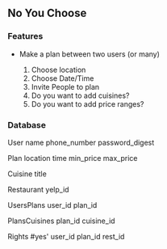 ## No You Choose

### Features

* Make a plan between two users (or many)

  1. Choose location
  2. Choose Date/Time
  3. Invite People to plan
  4. Do you want to add cuisines?
  5. Do you want to add price ranges?


### Database

User
  name
  phone_number
  password_digest

Plan
  location
  time
  min_price
  max_price

Cuisine
  title

Restaurant
  yelp_id

UsersPlans
  user_id
  plan_id

PlansCuisines
  plan_id
  cuisine_id

Rights #yes'
  user_id
  plan_id
  rest_id
